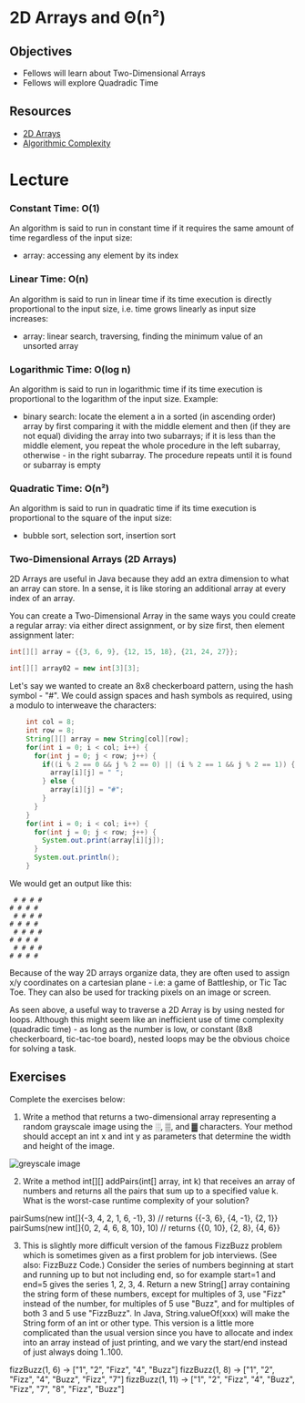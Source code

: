 # 2D Arrays and Θ(n²)

## Objectives

* Fellows will learn about Two-Dimensional Arrays
* Fellows will explore Quadradic Time

## Resources
* [2D Arrays](https://processing.org/tutorials/2darray/)
* [Algorithmic Complexity](https://www.cs.cmu.edu/~adamchik/15-121/lectures/Algorithmic%20Complexity/complexity.html)

# Lecture

### Constant Time: O(1)

An algorithm is said to run in constant time if it requires the same amount of time regardless of the input size:

* array: accessing any element by its index

### Linear Time: O(n)

An algorithm is said to run in linear time if its time execution is directly proportional to the input size, i.e. time grows linearly as input size increases:

* array: linear search, traversing, finding the minimum value of an unsorted array

### Logarithmic Time: O(log n)

An algorithm is said to run in logarithmic time if its time execution is proportional to the logarithm of the input size. Example:

* binary search: locate the element a in a sorted (in ascending order) array by first comparing it with the middle element and then (if they are not equal) dividing the array into two subarrays; if it is less than the middle element, you repeat the whole procedure in the left subarray, otherwise - in the right subarray. The procedure repeats until it is found or subarray is empty

### Quadratic Time: O(n²)

An algorithm is said to run in quadratic time if its time execution is proportional to the square of the input size:

* bubble sort, selection sort, insertion sort 

### Two-Dimensional Arrays (2D Arrays)

2D Arrays are useful in Java because they add an extra dimension to what an array can store. In a sense, it is like storing an additional array at every index of an array.

You can create a Two-Dimensional Array in the same ways you could create a regular array: via either direct assignment, or by size first, then element assignment later:

```java
int[][] array = {{3, 6, 9}, {12, 15, 18}, {21, 24, 27}};

int[][] array02 = new int[3][3];
```

Let's say we wanted to create an 8x8 checkerboard pattern, using the hash symbol - "#". We could assign spaces and hash symbols as required, using a modulo to interweave the characters:

```java
    int col = 8;
    int row = 8;
    String[][] array = new String[col][row];
    for(int i = 0; i < col; i++) {
      for(int j = 0; j < row; j++) {
        if((i % 2 == 0 && j % 2 == 0) || (i % 2 == 1 && j % 2 == 1)) {
          array[i][j] = " ";
        } else {
          array[i][j] = "#";
        }
      }
    }
    for(int i = 0; i < col; i++) {
      for(int j = 0; j < row; j++) {
        System.out.print(array[i][j]);
      }
      System.out.println();
    }
```

We would get an output like this:

```
 # # # #
# # # # 
 # # # #
# # # # 
 # # # #
# # # # 
 # # # #
# # # # 
```

Because of the way 2D arrays organize data, they are often used to assign x/y coordinates on a cartesian plane - i.e: a game of Battleship, or Tic Tac Toe. They can also be used for tracking pixels on an image or screen.

As seen above, a useful way to traverse a 2D Array is by using nested for loops. Although this might seem like an inefficient use of time complexity (quadradic time) - as long as the number is low, or constant (8x8 checkerboard, tic-tac-toe board), nested loops may be the obvious choice for solving a task.

## Exercises

Complete the exercises below:

1) Write a method that returns a two-dimensional array representing a random grayscale image using the ░, ▒, and ▓ characters. Your method should accept an int x and int y as parameters that determine the width and height of the image.

![greyscale image](https://processing.org/tutorials/2darray/imgs/points.jpg)

2) Write a method int[][] addPairs(int[] array, int k) that receives an array of numbers and returns all the pairs that sum up to a specified value k. What is the worst-case runtime complexity of your solution?

pairSums(new int[]{-3, 4, 2, 1, 6, -1}, 3) // returns {{-3, 6}, {4, -1}, {2, 1}}
pairSums(new int[]{0, 2, 4, 6, 8, 10}, 10) // returns {{0, 10}, {2, 8}, {4, 6}}

3) This is slightly more difficult version of the famous FizzBuzz problem which is sometimes given as a first problem for job interviews. (See also: FizzBuzz Code.) Consider the series of numbers beginning at start and running up to but not including end, so for example start=1 and end=5 gives the series 1, 2, 3, 4. Return a new String[] array containing the string form of these numbers, except for multiples of 3, use "Fizz" instead of the number, for multiples of 5 use "Buzz", and for multiples of both 3 and 5 use "FizzBuzz". In Java, String.valueOf(xxx) will make the String form of an int or other type. This version is a little more complicated than the usual version since you have to allocate and index into an array instead of just printing, and we vary the start/end instead of just always doing 1..100.

fizzBuzz(1, 6) → ["1", "2", "Fizz", "4", "Buzz"]
fizzBuzz(1, 8) → ["1", "2", "Fizz", "4", "Buzz", "Fizz", "7"]
fizzBuzz(1, 11) → ["1", "2", "Fizz", "4", "Buzz", "Fizz", "7", "8", "Fizz", "Buzz"]
